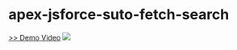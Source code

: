 # apex-jsforce-suto-fetch-search
<a href="https://www.youtube.com/watch?v=1jgzigM3a2g" target="_blank">>> Demo Video</a>
<img src="http://f.st-hatena.com/images/fotolife/t/tyoshikawa1106/20150401/20150401010342.png" />
